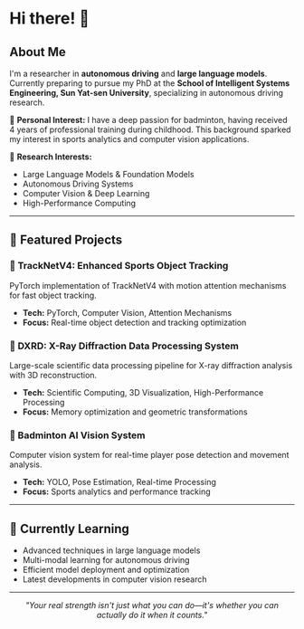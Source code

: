 # Hi there! 👋

## About Me

I'm a researcher in **autonomous driving** and **large language models**. Currently preparing to pursue my PhD at the **School of Intelligent Systems Engineering, Sun Yat-sen University**, specializing in autonomous driving research.

🏸 **Personal Interest:** I have a deep passion for badminton, having received 4 years of professional training during childhood. This background sparked my interest in sports analytics and computer vision applications.

🔬 **Research Interests:**
- Large Language Models & Foundation Models
- Autonomous Driving Systems
- Computer Vision & Deep Learning
- High-Performance Computing

---

## 🚀 Featured Projects

### 🎯 TrackNetV4: Enhanced Sports Object Tracking
PyTorch implementation of TrackNetV4 with motion attention mechanisms for fast object tracking.
- **Tech:** PyTorch, Computer Vision, Attention Mechanisms
- **Focus:** Real-time object detection and tracking optimization

### 🔬 DXRD: X-Ray Diffraction Data Processing System
Large-scale scientific data processing pipeline for X-ray diffraction analysis with 3D reconstruction.
- **Tech:** Scientific Computing, 3D Visualization, High-Performance Processing
- **Focus:** Memory optimization and geometric transformations

### 🏸 Badminton AI Vision System
Computer vision system for real-time player pose detection and movement analysis.
- **Tech:** YOLO, Pose Estimation, Real-time Processing
- **Focus:** Sports analytics and performance tracking

---

## 🌱 Currently Learning

- Advanced techniques in large language models
- Multi-modal learning for autonomous driving
- Efficient model deployment and optimization
- Latest developments in computer vision research

---

<div align="center">

*"Your real strength isn't just what you can do—it's whether you can actually do it when it counts."*

</div>
